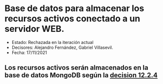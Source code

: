 # Base de datos para almacenar los recursos activos conectado a un servidor WEB.

* Estado: Rechazada en la iteración actual
* Decisores: Alejandro Fernández, Gabriel Villasevil.
* Fecha: 17/11/2021

## Los recursos activos serán almacenados en la base de datos MongoDB según la [decision 12.2.4](https://github.com/santo2927/DAS-2021-22/edit/master/Decisión%20de%20diseño%2012.2.4.md)
